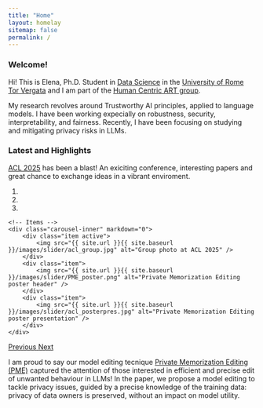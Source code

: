 ```yaml
---
title: "Home"
layout: homelay
sitemap: false
permalink: /
---
```


### Welcome!

Hi! This is Elena, Ph.D. Student in [Data Science](https://datasciencephd.uniroma2.it/) in the [University of Rome Tor Vergata](https://uniroma2.it) and I am part of the [Human Centric ART group](https://humancentricart.github.io/). 

My research revolves around Trustworthy AI principles, applied to language models.
I have been working expecially on robustness, security, interpretability, and fairness.
Recently, I have been focusing on studying and mitigating privacy risks in LLMs.


### Latest and Highlights

[ACL 2025](https://2025.aclweb.org/) has been a blast! An exiciting conference, interesting papers and great chance to exchange ideas in a vibrant enviroment.


<div markdown="0" id="carousel" class="carousel slide" data-ride="carousel" data-interval="4000" data-pause="hover" >
    <!-- Menu -->
    <ol class="carousel-indicators">
        <li data-target="#carousel" data-slide-to="0" class="active"></li>
        <li data-target="#carousel" data-slide-to="1"></li>
        <li data-target="#carousel" data-slide-to="2"></li>
    </ol>

    <!-- Items -->
    <div class="carousel-inner" markdown="0">
        <div class="item active">
            <img src="{{ site.url }}{{ site.baseurl }}/images/slider/acl_group.jpg" alt="Group photo at ACL 2025" />
        </div>
        <div class="item">
            <img src="{{ site.url }}{{ site.baseurl }}/images/slider/PME_poster.png" alt="Private Memorization Editing poster header" />
        </div>
        <div class="item">
            <img src="{{ site.url }}{{ site.baseurl }}/images/slider/acl_posterpres.jpg" alt="Private Memorization Editing poster presentation" />
        </div>
    </div>
  <a class="left carousel-control" href="#carousel" role="button" data-slide="prev">
    <span class="glyphicon glyphicon-chevron-left" aria-hidden="true"></span>
    <span class="sr-only">Previous</span>
  </a>
  <a class="right carousel-control" href="#carousel" role="button" data-slide="next">
    <span class="glyphicon glyphicon-chevron-right" aria-hidden="true"></span>
    <span class="sr-only">Next</span>
  </a>
</div>

I am proud to say our model editing tecnique [Private Memorization Editing (PME)](https://aclanthology.org/2025.acl-long.810/) captured the attention of those interested in efficient and precise edit of unwanted behaviour in LLMs! In the paper, we propose a model editing to tackle privacy issues, guided by a precise knowledge of the training data: privacy of data owners is preserved, without an impact on model utility.

